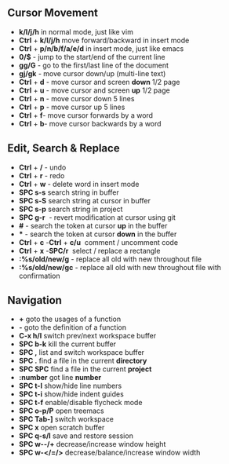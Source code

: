 ## Cursor Movement
* **k/l/j/h** in normal mode, just like vim
* **Ctrl** + **k/l/j/h** move forward/backward in insert mode
* **Ctrl** + **p/n/b/f/a/e/d** in insert mode, just like emacs
* **0/$** - jump to the start/end of the current line
* **gg/G** - go to the first/last line of the document
* **gj/gk** - move cursor down/up (multi-line text)
* **Ctrl** + **d** - move cursor and screen **down** 1/2 page
* **Ctrl** + **u** - move cursor and screen **up** 1/2 page
* **Ctrl** + **n** - move cursor down 5 lines
* **Ctrl** + **p** - move cursor up 5 lines
* **Ctrl** + **f**- move cursor forwards by a word
* **Ctrl** + **b**- move cursor backwards by a word

## Edit, Search & Replace
* **Ctrl** + **/** - undo
* **Ctrl** + **r** - redo
* **Ctrl** + **w** - delete word in insert mode
* **SPC s-s** search string in buffer
* **SPC s-S** search string at cursor in buffer
* **SPC s-p** search string in project
* **SPC g-r**  - revert modification at cursor using git
* **#** - search the token at cursor **up** in the buffer
* <b>*</b> - search the token at cursor **down** in the buffer
* **Ctrl** + **c** -**Ctrl** + **c/u**  comment / uncomment code
* **Ctrl** + **x** -**SPC/r**  select / replace a rectangle
* **:%s/old/new/g** - replace all old with new throughout file
* **:%s/old/new/gc** - replace all old with new throughout file with confirmation

## Navigation
* **+** goto the usages of a function
* **-** goto the definition of a function
* **C-x h/l** switch prev/next workspace buffer
* **SPC b-k** kill the current buffer
* **SPC ,** list and switch workspace buffer
* **SPC .** find a file in the current **directory**
* **SPC SPC** find a file in the current **project**
* **:number** got line **number**
* **SPC t-l** show/hide line numbers
* **SPC t-i** show/hide indent guides
* **SPC t-f** enable/disable flycheck mode
* **SPC o-p/P** open treemacs
* **SPC Tab-]** switch workspace
* **SPC x** open scratch buffer
* **SPC q-s/l** save and restore session
* **SPC w--/+** decrease/increase window height
* **SPC w-</=/>** decrease/balance/increase window width
